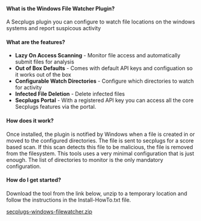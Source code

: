 #### What is the __Windows File Watcher Plugin__?
A Secplugs plugin you can configure to watch file locations on the windows systems and report suspicous activity

#### What are the features?

- __Lazy On Access Scanning__ - Monitor file access and automatically submit files for analysis
- __Out of Box Defaults__ - Comes with default API keys and configuation so it works out of the box
- __Configurable Watch Directories__ - Configure which directories to watch for activity
- __Infected File Deletion__ - Delete infected files
- __Secplugs Portal__ - With a registered API key you can access all the core Secplugs features via the portal.

#### How does it work?

Once installed, the plugin is notified by Windows when a file is created in or moved to the configured directories. 
The file is sent to secplugs for a score based scan. If this scan detects this file to be malicious, the file is removed from the filesystem.
This tools uses a very minimal configuration that is just enough. The list of directories to monitor is the only mandatory configuration.


#### How do I get started?

Download the tool from the link below, unzip to a temporary location and follow the instructions in the Install-HowTo.txt file.


[secplugs-windows-filewatcher.zip](https://packages.secplugs.com/secplugs-windows-filewatcher.zip)
